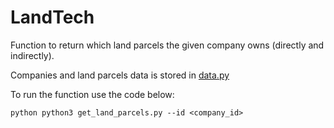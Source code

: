 # LandTech
Function to return which land parcels the given company owns (directly and indirectly).

Companies and land parcels data is stored in [data.py](./data.py)

To run the function use the code below:

`python
	python3 get_land_parcels.py --id <company_id>
`
